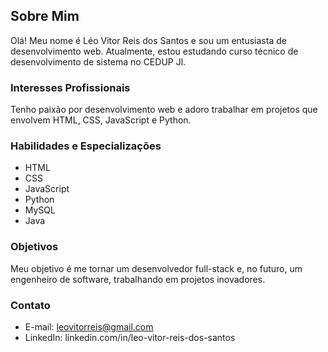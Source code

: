 ## Sobre Mim

Olá! Meu nome é Léo Vitor Reis dos Santos e sou um entusiasta de desenvolvimento web. Atualmente, estou estudando curso técnico de desenvolvimento de sistema no CEDUP Jl.

### Interesses Profissionais
Tenho paixão por desenvolvimento web e adoro trabalhar em projetos que envolvem HTML, CSS, JavaScript e Python.

### Habilidades e Especializações
- HTML
- CSS
- JavaScript
- Python
- MySQL
- Java

### Objetivos
Meu objetivo é me tornar um desenvolvedor full-stack e, no futuro, um engenheiro de software, trabalhando em projetos inovadores.

### Contato
- E-mail: leovitorreis@gmail.com
- LinkedIn: linkedin.com/in/leo-vitor-reis-dos-santos
